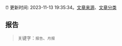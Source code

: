 :alarm_clock: 更新时间: 2023-11-13 19:35:34。[文章来源](/README.md)、[文章分类](/TAGS.md)

## 报告


> 关键字：`报告`、`月报`



